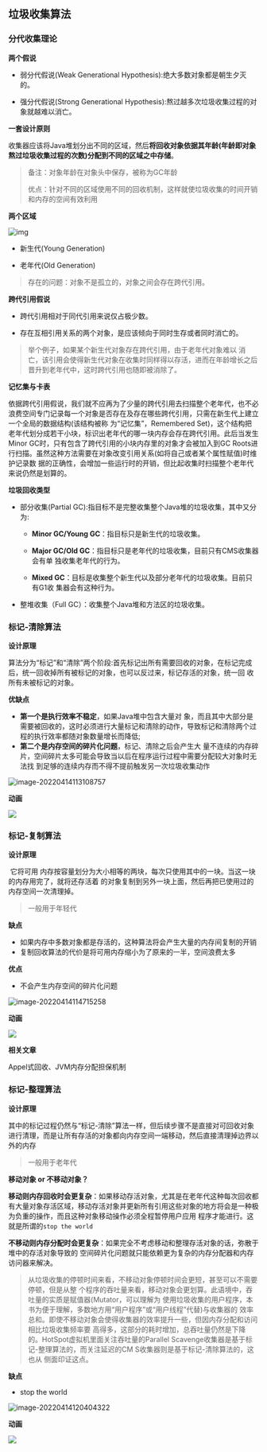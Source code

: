 ## 垃圾收集算法

### 分代收集理论

**两个假说**

- 弱分代假说(Weak Generational Hypothesis):绝大多数对象都是朝生夕灭的。

- 强分代假说(Strong Generational Hypothesis):熬过越多次垃圾收集过程的对象就越难以消亡。

**一套设计原则**

​		收集器应该将Java堆划分出不同的区域，然后**将回收对象依据其年龄(年龄即对象熬过垃圾收集过程的次数)分配到不同的区域之中存储**。

> 备注：对象年龄在对象头中保存，被称为GC年龄
>
> 优点：针对不同的区域使用不同的回收机制，这样就使垃圾收集的时间开销和内存的空间有效利用

**两个区域**

![img](https://cdn.jsdelivr.net/gh/zjmJavaByte/images/img/202204141046371.png)

- 新生代(Young Generation)

- 老年代(Old Generation)

> 存在的问题：对象不是孤立的，对象之间会存在跨代引用。

**跨代引用假说**

- 跨代引用相对于同代引用来说仅占极少数。

- 存在互相引用关系的两个对象，是应该倾向于同时生存或者同时消亡的。

> 举个例子，如果某个新生代对象存在跨代引用，由于老年代对象难以
> 消亡，该引用会使得新生代对象在收集时同样得以存活，进而在年龄增长之后晋升到老年代中，这时跨代引用也随即被消除了。

**记忆集与卡表**

​		依据跨代引用假说，我们就不应再为了少量的跨代引用去扫描整个老年代，也不必浪费空间专门记录每一个对象是否存在及存在哪些跨代引用，只需在新生代上建立一个全局的数据结构(该结构被称 为“记忆集”，Remembered Set)，这个结构把老年代划分成若干小块，标识出老年代的哪一块内存会存在跨代引用。此后当发生Minor GC时，只有包含了跨代引用的小块内存里的对象才会被加入到GC Roots进行扫描。虽然这种方法需要在对象改变引用关系(如将自己或者某个属性赋值)时维护记录数 据的正确性，会增加一些运行时的开销，但比起收集时扫描整个老年代来说仍然是划算的。

**垃圾回收类型**

- 部分收集(Partial GC):指目标不是完整收集整个Java堆的垃圾收集，其中又分为:

  - **Minor GC/Young GC**：指目标只是新生代的垃圾收集。

  - **Major GC/Old GC**：指目标只是老年代的垃圾收集，目前只有CMS收集器会有单 独收集老年代的行为。
  - **Mixed GC**：目标是收集整个新生代以及部分老年代的垃圾收集。目前只有G1收 集器会有这种行为。

- 整堆收集（Full GC）：收集整个Java堆和方法区的垃圾收集。

### 标记-清除算法

**设计原理**

​		算法分为“标记”和“清除”两个阶段:首先标记出所有需要回收的对象，在标记完成后，统一回收掉所有被标记的对象，也可以反过来，标记存活的对象，统一回 收所有未被标记的对象。

**优缺点**

- **第一个是执行效率不稳定**，如果Java堆中包含大量对 象，而且其中大部分是需要被回收的，这时必须进行大量标记和清除的动作，导致标记和清除两个过 程的执行效率都随对象数量增长而降低;
- **第二个是内存空间的碎片化问题**，标记、清除之后会产生大 量不连续的内存碎片，空间碎片太多可能会导致当以后在程序运行过程中需要分配较大对象时无法找 到足够的连续内存而不得不提前触发另一次垃圾收集动作

![image-20220414113108757](https://cdn.jsdelivr.net/gh/zjmJavaByte/images/img/202204141131789.png)

**动画**

![](https://cdn.jsdelivr.net/gh/zjmJavaByte/images/img/202204141127196.gif)

### 标记-复制算法

**设计原理**

​		它将可用 内存按容量划分为大小相等的两块，每次只使用其中的一块。当这一块的内存用完了，就将还存活着 的对象复制到另外一块上面，然后再把已使用过的内存空间一次清理掉。

> 一般用于年轻代

**缺点**

- 如果内存中多数对象都是存活的，这种算法将会产生大量的内存间复制的开销
- 复制回收算法的代价是将可用内存缩小为了原来的一半，空间浪费太多

**优点**

- 不会产生内存空间的碎片化问题

![image-20220414114715258](https://cdn.jsdelivr.net/gh/zjmJavaByte/images/img/202204141147290.png)

**动画**

![](https://cdn.jsdelivr.net/gh/zjmJavaByte/images/img/202204141147175.gif)

**相关文章**

Appel式回收、JVM内存分配担保机制

### 标记-整理算法

**设计原理**

​		其中的标记过程仍然与“标记-清除”算法一样，但后续步骤不是直接对可回收对象进行清理，而是让所有存活的对象都向内存空间一端移动，然后直接清理掉边界以外的内存

> 一般用于老年代

**移动对象 or 不移动对象？**

​		**移动则内存回收时会更复杂**：如果移动存活对象，尤其是在老年代这种每次回收都有大量对象存活区域，移动存活对象并更新所有引用这些对象的地方将会是一种极为负重的操作，而且这种对象移动操作必须全程暂停用户应用 程序才能进行。这就是所谓的`stop the world`

​		**不移动则内存分配时会更复杂**：如果完全不考虑移动和整理存活对象的话，弥散于堆中的存活对象导致的 空间碎片化问题就只能依赖更为复杂的内存分配器和内存访问器来解决。

> 从垃圾收集的停顿时间来看，不移动对象停顿时间会更短，甚至可以不需要停顿，但是从整 个程序的吞吐量来看，移动对象会更划算。此语境中，吞吐量的实质是赋值器(Mutator，可以理解为 使用垃圾收集的用户程序，本书为便于理解，多数地方用“用户程序”或“用户线程”代替)与收集器的 效率总和。即使不移动对象会使得收集器的效率提升一些，但因内存分配和访问相比垃圾收集频率要 高得多，这部分的耗时增加，总吞吐量仍然是下降的。HotSpot虚拟机里面关注吞吐量的Parallel Scavenge收集器是基于标记-整理算法的，而关注延迟的CM S收集器则是基于标记-清除算法的，这也从 侧面印证这点。

**缺点**

- stop the world

![image-20220414120404322](https://cdn.jsdelivr.net/gh/zjmJavaByte/images/img/202204141204356.png)

**动画**

![](https://cdn.jsdelivr.net/gh/zjmJavaByte/images/img/202204141204534.gif)